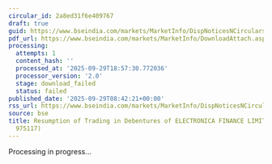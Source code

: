 ```yaml
---
circular_id: 2a8ed31f6e409767
draft: true
guid: https://www.bseindia.com/markets/MarketInfo/DispNoticesNCirculars.aspx?Noticeid={355894F1-3828-469B-84A9-200B9484E151}&noticeno=20250929-14&dt=09/29/2025&icount=14&totcount=87&flag=0
pdf_url: https://www.bseindia.com/markets/MarketInfo/DownloadAttach.aspx?id=20250929-14&attachedId=
processing:
  attempts: 1
  content_hash: ''
  processed_at: '2025-09-29T18:57:30.772036'
  processor_version: '2.0'
  stage: download_failed
  status: failed
published_date: '2025-09-29T08:42:21+00:00'
rss_url: https://www.bseindia.com/markets/MarketInfo/DispNoticesNCirculars.aspx?Noticeid={355894F1-3828-469B-84A9-200B9484E151}&noticeno=20250929-14&dt=09/29/2025&icount=14&totcount=87&flag=0
source: bse
title: Resumption of Trading in Debentures of ELECTRONICA FINANCE LIMITED (Scrip Code
  975117)
---
```


Processing in progress...